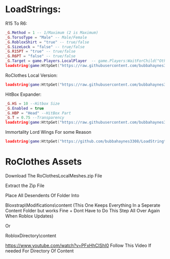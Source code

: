 # LoadStrings:

R15 To R6:
```lua
_G.Method = 1 -- 1/Maximum (2 is Maximum)
_G.TorsoType = "Male" -- Male/Female
_G.RobloxShirt = "true" -- true/false
_G.SizeLock = "false" -- true/false
_G.R15PT = "true" -- true/false
_G.R6PT = "false" -- true/false
_G.Target = game.Players.LocalPlayer  -- game.Players:WaitForChild("OtherPlayerName")
loadstring(game:HttpGet("https://raw.githubusercontent.com/bubbahaynes3308/LoadStringthingies/main/R15ToR6.lua",true))()
```

 RoClothes Local Version:
```lua
loadstring(game:HttpGet("https://raw.githubusercontent.com/bubbahaynes3308/LoadStringthingies/main/RC.lua",true))()
```

HitBox Expander:
```lua
_G.HS = 10 --Hitbox Size
_G.Enabled = true
_G.HBP = "Head" --HitBox Part
_G.T = 0.75 --Transparency
loadstring(game:HttpGet("https://raw.githubusercontent.com/bubbahaynes3308/LoadStringthingies/main/HBE",true))()
```

Immortality Lord Wings For some Reason
```lua
loadstring(game:HttpGet("https://github.com/bubbahaynes3308/LoadStringthingies/raw/refs/heads/main/ILWingsLol",true))()
```

# RoClothes Assets
Download The RoClothesLocalMeshes.zip File

Extract the Zip File

Place All Desendents Of Folder Into

Bloxstrap\Modifications\content (This One Keeps Everything In a Seperate Content Folder but works Fine + Dont Have to Do This Step All Over Again When Roblox Updates)

Or

RobloxDirectory\content

https://www.youtube.com/watch?v=PFxHhCIShI0 Follow This Video If needed For Directory Of Content
